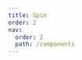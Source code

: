 ```yaml
---
title: Spin
order: 2
nav:
  order: 2
  path: /components
---
```


```


```

<code src="./demos/base.tsx"></code>
